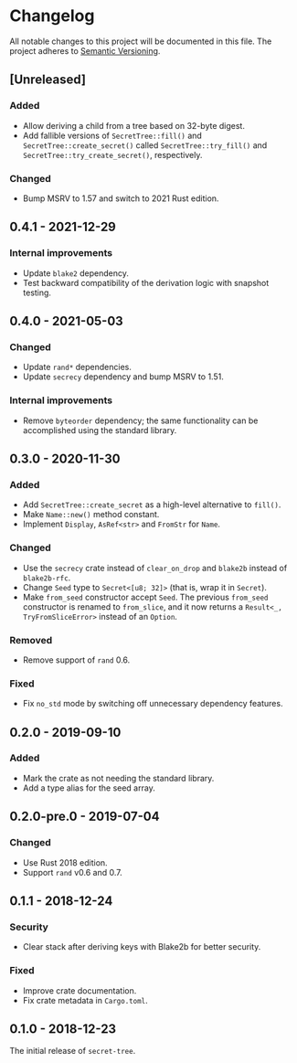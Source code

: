 # Changelog

All notable changes to this project will be documented in this file.
The project adheres to [Semantic Versioning](http://semver.org/spec/v2.0.0.html).

## [Unreleased]

### Added

- Allow deriving a child from a tree based on 32-byte digest.
- Add fallible versions of `SecretTree::fill()` and `SecretTree::create_secret()`
  called `SecretTree::try_fill()` and `SecretTree::try_create_secret()`,
  respectively.

### Changed

- Bump MSRV to 1.57 and switch to 2021 Rust edition.

## 0.4.1 - 2021-12-29

### Internal improvements

- Update `blake2` dependency.
- Test backward compatibility of the derivation logic with snapshot testing.

## 0.4.0 - 2021-05-03

### Changed

- Update `rand*` dependencies.
- Update `secrecy` dependency and bump MSRV to 1.51.

### Internal improvements

- Remove `byteorder` dependency; the same functionality can be accomplished using
  the standard library.

## 0.3.0 - 2020-11-30

### Added

- Add `SecretTree::create_secret` as a high-level alternative to `fill()`.
- Make `Name::new()` method constant.
- Implement `Display`, `AsRef<str>` and `FromStr` for `Name`.

### Changed

- Use the `secrecy` crate instead of `clear_on_drop` and `blake2b` instead of
  `blake2b-rfc`.
- Change `Seed` type to `Secret<[u8; 32]>` (that is, wrap it in `Secret`).
- Make `from_seed` constructor accept `Seed`. The previous `from_seed` constructor
  is renamed to `from_slice`, and it now returns a `Result<_, TryFromSliceError>`
  instead of an `Option`.

### Removed

- Remove support of `rand` 0.6.

### Fixed

- Fix `no_std` mode by switching off unnecessary dependency features. 

## 0.2.0 - 2019-09-10

### Added

- Mark the crate as not needing the standard library.
- Add a type alias for the seed array.

## 0.2.0-pre.0 - 2019-07-04

### Changed

- Use Rust 2018 edition.
- Support `rand` v0.6 and 0.7.

## 0.1.1 - 2018-12-24

### Security

- Clear stack after deriving keys with Blake2b for better security.

### Fixed

- Improve crate documentation.
- Fix crate metadata in `Cargo.toml`.

## 0.1.0 - 2018-12-23

The initial release of `secret-tree`.
